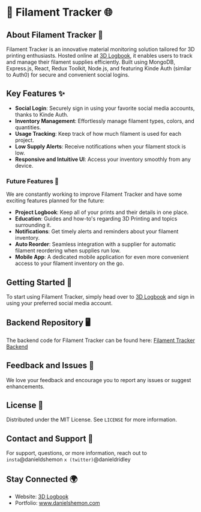 # 🧵 Filament Tracker 🌐

## About Filament Tracker 📘
Filament Tracker is an innovative material monitoring solution tailored for 3D printing enthusiasts. Hosted online at [3D Logbook](https://www.3dlogbook.com), it enables users to track and manage their filament supplies efficiently. Built using MongoDB, Express.js, React, Redux Toolkit, Node.js, and featuring Kinde Auth (similar to Auth0) for secure and convenient social logins.

## Key Features ✨
- **Social Login**: Securely sign in using your favorite social media accounts, thanks to Kinde Auth.
- **Inventory Management**: Effortlessly manage filament types, colors, and quantities.
- **Usage Tracking**: Keep track of how much filament is used for each project.
- **Low Supply Alerts**: Receive notifications when your filament stock is low.
- **Responsive and Intuitive UI**: Access your inventory smoothly from any device.

### Future Features 🚀
We are constantly working to improve Filament Tracker and have some exciting features planned for the future:
- **Project Logbook**: Keep all of your prints and their details in one place.
- **Education**: Guides and how-to's regarding 3D Printing and topics surrounding it.
- **Notifications**: Get timely alerts and reminders about your filament inventory.
- **Auto Reorder**: Seamless integration with a supplier for automatic filament reordering when supplies run low.
- **Mobile App**: A dedicated mobile application for even more convenient access to your filament inventory on the go.

## Getting Started 🚀
To start using Filament Tracker, simply head over to [3D Logbook](https://www.3dlogbook.com) and sign in using your preferred social media account.

## Backend Repository 🖥️
The backend code for Filament Tracker can be found here: [Filament Tracker Backend](https://github.com/your_username_/Filament-Tracker-Backend)



## Feedback and Issues 📝
We love your feedback and encourage you to report any issues or suggest enhancements.

## License 📄
Distributed under the MIT License. See `LICENSE` for more information.

## Contact and Support 💬
For support, questions, or more information, reach out to `insta`@danieldshemon `x (twitter)`@danieldridley

## Stay Connected 🌍
- Website: [3D Logbook](https://www.3dlogbook.com)
- Portfolio: www.danielshemon.com
